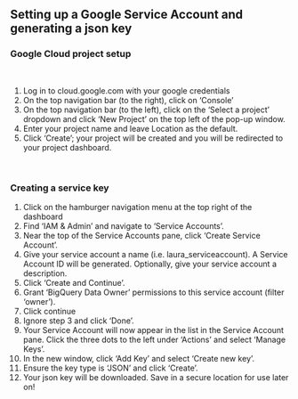## Setting up a Google Service Account and generating a json key

### Google Cloud project setup

<br>

1.	Log in to cloud.google.com with your google credentials
2.	On the top navigation bar (to the right), click on ‘Console’
3.	On the top navigation bar (to the left), click on the ‘Select a project’ dropdown and click ‘New Project’ on the top left of the pop-up window. 
4.	Enter your project name and leave Location as the default.
5.	Click ‘Create’; your project will be created and you will be redirected to your project dashboard.

<br>
  
### Creating a service key

1.	Click on the hamburger navigation menu at the top right of the dashboard
2.	Find ‘IAM & Admin’ and navigate to ‘Service Accounts’.
3.	Near the top of the Service Accounts pane, click ‘Create Service Account’.
4.	Give your service account a name (i.e. laura_serviceaccount). A Service Account ID will be generated. Optionally, give your service account a description.
5.	Click ‘Create and Continue’.
6.	Grant ‘BigQuery Data Owner’ permissions to this service account (filter ‘owner’).
7.	Click continue
8.	Ignore step 3 and click ‘Done’.
9.	Your Service Account will now appear in the list in the Service Account pane. Click the three dots to the left under ‘Actions’ and select ‘Manage Keys’.
10.	In the new window, click ‘Add Key’ and select ‘Create new key’.
11.	Ensure the key type is ‘JSON’ and click ‘Create’.
12.	Your json key will be downloaded. Save in a secure location for use later on!
